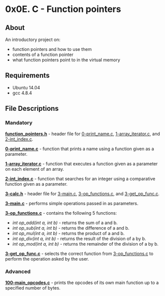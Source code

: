 # 0x0E. C - Function pointers
## About
An introductory project on:
- function pointers and how to use them
- contents of a function pointer
- what function pointers point to in the virtual memory
## Requirements
- Ubuntu 14.04
- gcc 4.8.4
## File Descriptions
### Mandatory
**[function_pointers.h](function_pointers.h)** - header file for [0-print_name.c](0-print_name.c), [1-array_iterator.c](1-array_iterator.c), and [2-int_index.c](2-int_index.c).

**[0-print_name.c](0-print_name.c)** - function that prints a name using a function given as a parameter.

**[1-array_iterator.c](1-array_iterator.c)** - function that executes a function given as a parameter on each element of an array.

**[2-int_index.c](2-int_index.c)** - function that searches for an integer using a comparative function given as a parameter.

**[3-calc.h](3-calc.h)** - header file for [3-main.c](3-main.c), [3-op_functions.c](3-op_functions.c), and [3-get_op_func.c](3-get_op_func.c).

**[3-main.c](3-main.c)** - performs simple operations passed in as parameters.

**[3-op_functions.c](3-op_functions.c)** - contains the following 5 functions:
- _int op_add(int a, int b)_ - returns the sum of a and b.
- _int op_sub(int a, int b)_ - returns the difference of a and b.
- _int op_mul(int a, int b)_ - returns the product of a and b.
- _int op_div(int a, int b)_ - returns the result of the division of a by b.
- _int op_mod(int a, int b)_ - returns the remainder of the division of a by b.

**[3-get_op_func.c](3-get_op_func.c)** - selects the correct function from [3-op_functions.c](3-op_functions.c) to perform the operation asked by the user.

### Advanced
**[100-main_opcodes.c](100-main_opcodes.c)** - prints the opcodes of its own main function up to a specified number of bytes.
